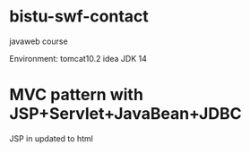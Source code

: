 # bistu-swf-contact
 javaweb course
 
 Environment:
 tomcat10.2
 idea
 JDK 14
 
# MVC pattern with JSP+Servlet+JavaBean+JDBC
JSP in updated to html


